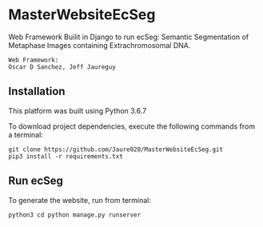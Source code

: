 # MasterWebsiteEcSeg

Web Framework Builit in Django to run ecSeg: Semantic Segmentation of Metaphase Images containing Extrachromosomal DNA.
```
Web Framework: 
Oscar D Sanchez, Jeff Jaureguy
```
## Installation
This platform was built using Python 3.6.7 

To download project dependencies, execute the following commands from a terminal: 

```
git clone https://github.com/Jaure020/MasterWebsiteEcSeg.git
pip3 install -r requirements.txt
```
## Run ecSeg
To generate the website, run from terminal:
```
python3 cd python manage.py runserver
```
